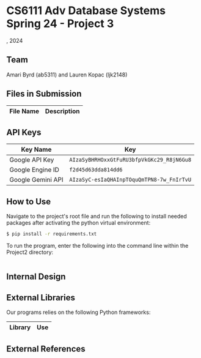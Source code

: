 # CS6111 Adv Database Systems Spring 24 - Project 3
, 2024

## Team
Amari Byrd (ab5311) and Lauren Kopac (ljk2148)

## Files in Submission
|File Name| Description|
|---------|------------|

## API Keys
|Key Name | Key|
|---------|------------|
|Google API Key | `AIzaSyBHRHOxxGtFuRU3bfpVkGKc29_R8jN6Gu8`|
|Google Engine ID |`f2d45d63dda814dd6`|
|Google Gemini API| `AIzaSyC-esIaQHAInpTOquQmTPN8-7w_FnIrTvU`|


## How to Use
Navigate to the project's root file and run the following to install needed packages after activating the python virtual environment:

```bash
$ pip install -r requirements.txt
```

To run the program, enter the following into the command line within the Project2 directory:

```bash
```

## Internal Design

## External Libraries
Our programs relies on the following Python frameworks:

|Library | Use |
|---------|------------|

## External References

